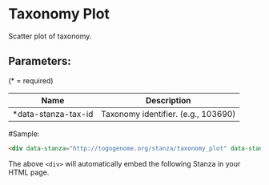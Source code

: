 Taxonomy Plot
=============

Scatter plot of taxonomy.

## Parameters:

(* = required)

| Name                 | Description                          |
|----------------------|--------------------------------------|
| *data-stanza-tax-id  | Taxonomy identifier. (e.g., 103690)  |

#Sample:

```html
<div data-stanza="http://togogenome.org/stanza/taxonomy_plot" data-stanza-tax-id="103690" data-stanza-height="600"></div>
```

The above `<div>` will automatically embed the following Stanza in your HTML page.

<div data-stanza="/stanza/taxonomy_plot" data-stanza-tax-id="103690" data-stanza-height="600"></div>

